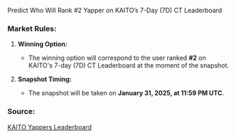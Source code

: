 Predict Who Will Rank #2 Yapper on KAITO’s 7-Day (7D) CT Leaderboard

### Market Rules:
1. **Winning Option:**  
   - The winning option will correspond to the user ranked **#2** on KAITO's 7-day (7D) CT Leaderboard at the moment of the snapshot.

2. **Snapshot Timing:**  
   - The snapshot will be taken on **January 31, 2025, at 11:59 PM UTC**.

### Source:  
[KAITO Yappers Leaderboard](https://yaps.kaito.ai/)
